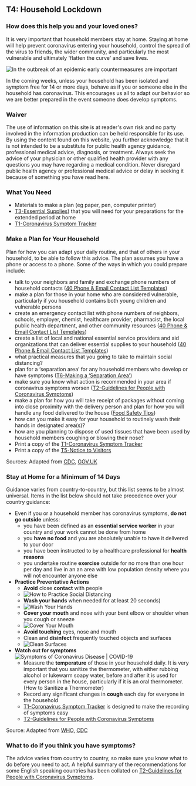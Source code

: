 ## T4: Household Lockdown

### How does this help you and your loved ones?

It is very important that household members stay at home. Staying at home will help prevent coronavirus entering your household, control the spread of the virus to friends, the wider community, and particularly the most vulnerable and ultimately 'flatten the curve' and save lives.

![In the outbreak of an epidemic early countermeasures are important](/t4_outbreak_counter_measures.png)

In the coming weeks, unless your household has been isolated and symptom free for 14 or more days, behave as if you or someone else in the household has coronavirus. This encourages us all to adapt our behavior so we are better prepared in the event someone does develop symptoms.

### Waiver

The use of information on this site is at reader's own risk and no party involved in the information production can be held responsible for its use. By using the content found on this website, you further acknowledge that it is not intended to be a substitute for public health agency guidance, professional medical advice, diagnosis, or treatment. Always seek the advice of your physician or other qualified health provider with any questions you may have regarding a medical condition. Never disregard public health agency or professional medical advice or delay in seeking it because of something you have read here.

### What You Need
* Materials to make a plan (eg paper, pen, computer printer)
* [T3-Essential Supplies](/f1-preparing-for-coronavirus-lock-down.html#t3-essential-supplies)) that you will need for your preparations for the extended period at home
* [T1-Coronavirus Symptom Tracker](/f1-preparing-for-coronavirus-lock-down.html#t1_coronavirus_symptom_tracker)

### Make a Plan for Your Household
Plan for how you can adapt your daily routine, and that of others in your household, to be able to follow this advice. The plan assumes you have a phone or access to a phone. Some of the ways in which you could prepare include:

* talk to your neighbors and family and exchange phone numbers of household contacts ([40 Phone & Email Contact List Templates](http://templatelab.com/contact-list/))
* make a plan for those in your home who are considered vulnerable, particularly if you household contains both young children and vulnerable persons
* create an emergency contact list with phone numbers of neighbors, schools, employer, chemist, healthcare provider, pharmacist, the local public health department, and other community resources ([40 Phone & Email Contact List Templates](http://templatelab.com/contact-list/))
* create a list of local and national essential service providers and aid organizations that can deliver essential supplies to your household ([40 Phone & Email Contact List Templates](http://templatelab.com/contact-list/))
* what practical measures that you going to take to maintain social distancing?
* plan for a ‘separation area’ for any household members who develop or have symptoms ([T6-Making a ‘Separation Area’](/f1-preparing-for-coronavirus-lock-down.html#t6_making_a_separation_area))
* make sure you know what action is recommended in your area if coronavirus symptoms worsen ([T2-Guidelines for People with Coronavirus Symptoms](/f1-preparing-for-coronavirus-lock-down.html#t2_guidelines_for_people_with_coronavirus_symptoms))
* make a plan for how you will take receipt of packages without coming into close proximity with the delivery person and plan for how you will handle any food delivered to the house ([Food Safety Tips](https://www.youtube.com/watch?time_continue=3&v=sjDuwc9KBps&feature=emb_logo))
* how can you make it easy for your household to routinely wash their hands in designated area(s)?
* how are you planning to dispose of used tissues that have been used by household members coughing or blowing their nose?
* Print a copy of the [T1-Coronavirus Symptom Tracker](/f1-preparing-for-coronavirus-lock-down.html#t1_coronavirus_symptom_tracker)
* Print a copy of the [T5-Notice to Visitors](/f1-preparing-for-coronavirus-lock-down.html#t5_notice_to_visitors)

Sources: Adapted from [CDC](https://www.cdc.gov/coronavirus/2019-ncov/daily-life-coping/get-your-household-ready-for-COVID-19.html?CDC_AA_refVal=https%3A%2F%2Fwww.cdc.gov%2Fcoronavirus%2F2019-ncov%2Fprepare%2Fget-your-household-ready-for-COVID-19.html), [GOV.UK](https://www.gov.uk/government/publications/covid-19-stay-at-home-guidance/stay-at-home-guidance-for-households-with-possible-coronavirus-covid-19-infection)

### Stay at Home for a Minimum of 14 Days

Guidance varies from country-to-country, but this list seems to be almost universal. Items in the list below should not take precedence over your country guidance:

* Even if you or a household member has coronavirus symptoms, **do not go outside** unless:
  * you have been defined as an **essential service worker** in your country and your work cannot be done from home
  * you **have no food** and you are absolutely unable to have it delivered to your door
  * you have been instructed to by a healthcare professional for **health reasons**
  * you undertake routine **exercise** outside for no more than one hour per day and live in an an area with low population density where you will not encounter anyone else
* **Practice Preventative Actions**
  * **Avoid** close **contact** with people
  * ![How to Practice Social Distancing](/t4_social_distancing.png)
  * **Wash your hands** when needed for at least 20 seconds)
  * ![Wash Your Hands](/t4_wash_your_hands.png)
  * **Cover your mouth** and nose with your bent elbow or shoulder when you cough or sneeze
  * ![Cover Your Mouth](/t4_cover_your_mouth.png)
  * **Avoid touching** eyes, nose and mouth
  * Clean and **disinfect** frequently touched objects and surfaces
  * ![Clean Surfaces](/t4_clean_surfaces.png)
* **Watch out for symptoms**
![Symptoms of Coronavirus Disease | COVID-19](/symptoms.png)
  * Measure the **temperature** of those in your household daily. It is very important that you sanitize the thermometer, with either rubbing alcohol or lukewarm soapy water, before and after it is used for every person in the house, particularly if it is an oral thermometer. (How to Sanitize a Thermometer)
  * Record any significant changes in **cough** each day for everyone in the household
  * [T1-Coronavirus Symptom Tracker](/f1-preparing-for-coronavirus-lock-down.html#t1_coronavirus_symptom_tracker) is designed to make the recording of symptoms easy
  * [T2-Guidelines for People with Coronavirus Symptoms](t2_guidelines_for_people_with_coronavirus_symptoms.html)

Source: Adapted from [WHO](https://www.who.int/emergencies/diseases/novel-coronavirus-2019/advice-for-public), [CDC](https://www.cdc.gov/coronavirus/2019-ncov/daily-life-coping/checklist-household-ready.html?CDC_AA_refVal=https%3A%2F%2Fwww.cdc.gov%2Fcoronavirus%2F2019-ncov%2Fprepare%2Fchecklist-household-ready.html)

### What to do if you think you have symptoms?

The advice varies from country to country, so make sure you know what to do before you need to act. A helpful summary of the recommendations for some English speaking countries has been collated on [T2-Guidelines for People with Coronavirus Symptoms](t2_guidelines_for_people_with_coronavirus_symptoms.html).